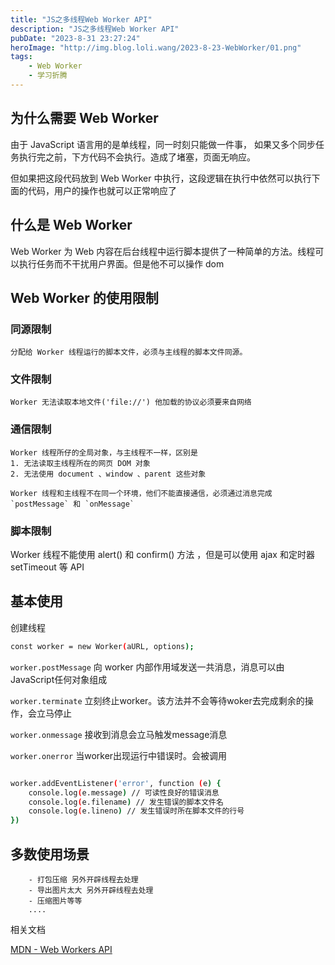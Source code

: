 ```yaml
---
title: "JS之多线程Web Worker API"
description: "JS之多线程Web Worker API"
pubDate: "2023-8-31 23:27:24"
heroImage: "http://img.blog.loli.wang/2023-8-23-WebWorker/01.png"
tags:
    - Web Worker
    - 学习折腾
---
```


## 为什么需要 Web Worker

由于 JavaScript 语言用的是单线程，同一时刻只能做一件事， 如果又多个同步任务执行完之前，下方代码不会执行。造成了堵塞，页面无响应。

但如果把这段代码放到 Web Worker 中执行，这段逻辑在执行中依然可以执行下面的代码，用户的操作也就可以正常响应了

## 什么是 Web Worker

Web Worker 为 Web 内容在后台线程中运行脚本提供了一种简单的方法。线程可以执行任务而不干扰用户界面。但是他不可以操作 dom

## Web Worker 的使用限制

### 同源限制

    分配给 Worker 线程运行的脚本文件，必须与主线程的脚本文件同源。

### 文件限制

    Worker 无法读取本地文件('file://') 他加载的协议必须要来自网络

### 通信限制

    Worker 线程所仔的全局对象，与主线程不一样，区别是
    1. 无法读取主线程所在的网页 DOM 对象
    2. 无法使用 document 、window 、parent 这些对象

    Worker 线程和主线程不在同一个环境，他们不能直接通信，必须通过消息完成 `postMessage` 和 `onMessage`


### 脚本限制

Worker 线程不能使用 alert() 和 confirm() 方法 ，但是可以使用 ajax 和定时器 setTimeout 等 API

## 基本使用

创建线程   

``` bash
const worker = new Worker(aURL, options);
```

`worker.postMessage` 向 worker 内部作用域发送一共消息，消息可以由JavaScript任何对象组成

`worker.terminate`  立刻终止worker。该方法并不会等待woker去完成剩余的操作，会立马停止

`worker.onmessage` 接收到消息会立马触发message消息

`worker.onerror` 当worker出现运行中错误时。会被调用


``` bash

worker.addEventListener('error', function (e) {
    console.log(e.message) // 可读性良好的错误消息
    console.log(e.filename) // 发生错误的脚本文件名
    console.log(e.lineno) // 发生错误时所在脚本文件的行号
})

```

## 多数使用场景
```
    - 打包压缩 另外开辟线程去处理
    - 导出图片太大 另外开辟线程去处理
    - 压缩图片等等
    ....
```


相关文档

[MDN - Web Workers API](https://developer.mozilla.org/zh-CN/docs/Web/API/Web_Workers_API/Using_web_workers)
   